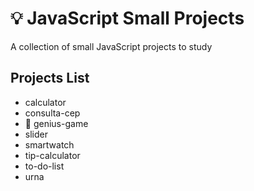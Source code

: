 # :bulb: JavaScript Small Projects
A collection of small JavaScript projects to study

## Projects List
- calculator
- consulta-cep
- :brain: genius-game
- slider
- smartwatch
- tip-calculator
- to-do-list
- urna
